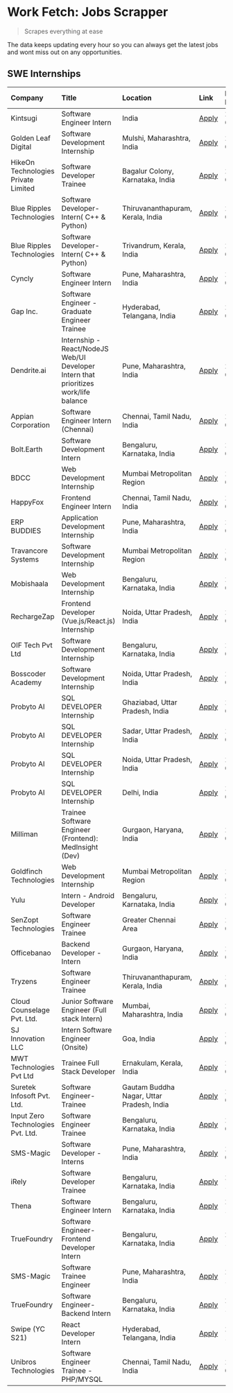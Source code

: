 # Work Fetch: Jobs Scrapper
> Scrapes everything at ease

The data keeps updating every hour so you can always get the latest jobs and wont miss out on any opportunities.

## SWE Internships
<!--START_SECTION:workfetch-->
| Company                             | Title                                                                                | Location                                  | Link                                                                                                                                                                                                                                                                                                  | Date Posted   |
|:------------------------------------|:-------------------------------------------------------------------------------------|:------------------------------------------|:------------------------------------------------------------------------------------------------------------------------------------------------------------------------------------------------------------------------------------------------------------------------------------------------------|:--------------|
| Kintsugi                            | Software Engineer Intern                                                             | India                                     | [Apply](https://in.linkedin.com/jobs/view/software-engineer-intern-at-kintsugi-3857074071?position=42&pageNum=0&refId=%2BdojIuu8us3hN2QtfpmRhg%3D%3D&trackingId=F1i9PTHcAR6V8o0bMspPcw%3D%3D&trk=public_jobs_jserp-result_search-card)                                                                | 2024-03-16    |
| Golden Leaf Digital                 | Software Development Internship                                                      | Mulshi, Maharashtra, India                | [Apply](https://in.linkedin.com/jobs/view/software-development-internship-at-golden-leaf-digital-3858085305?position=6&pageNum=0&refId=%2BdojIuu8us3hN2QtfpmRhg%3D%3D&trackingId=roMjOoMO4ZnjcrBqTu5Lkw%3D%3D&trk=public_jobs_jserp-result_search-card)                                               | 2024-03-15    |
| HikeOn Technologies Private Limited | Software Developer Trainee                                                           | Bagalur Colony, Karnataka, India          | [Apply](https://in.linkedin.com/jobs/view/software-developer-trainee-at-hikeon-technologies-private-limited-3856800277?position=21&pageNum=0&refId=%2BdojIuu8us3hN2QtfpmRhg%3D%3D&trackingId=IYT4eNMjWl2rZMeUkGC4cg%3D%3D&trk=public_jobs_jserp-result_search-card)                                   | 2024-03-15    |
| Blue Ripples Technologies           | Software Developer- Intern( C++ & Python)                                            | Thiruvananthapuram, Kerala, India         | [Apply](https://in.linkedin.com/jobs/view/software-developer-intern-c%2B%2B-python-at-blue-ripples-technologies-3855594494?position=38&pageNum=0&refId=%2BdojIuu8us3hN2QtfpmRhg%3D%3D&trackingId=hH%2BFyg4W18oM3G4tuS7DKA%3D%3D&trk=public_jobs_jserp-result_search-card)                             | 2024-03-14    |
| Blue Ripples Technologies           | Software Developer- Intern( C++  & Python)                                           | Trivandrum, Kerala, India                 | [Apply](https://in.linkedin.com/jobs/view/software-developer-intern-c%2B%2B-python-at-blue-ripples-technologies-3856150730?position=41&pageNum=0&refId=%2BdojIuu8us3hN2QtfpmRhg%3D%3D&trackingId=BTtCZhfoqLyVloBaI0Uz1g%3D%3D&trk=public_jobs_jserp-result_search-card)                               | 2024-03-13    |
| Cyncly                              | Software Engineer Intern                                                             | Pune, Maharashtra, India                  | [Apply](https://in.linkedin.com/jobs/view/software-engineer-intern-at-cyncly-3853990178?position=47&pageNum=0&refId=%2BdojIuu8us3hN2QtfpmRhg%3D%3D&trackingId=0n0KJjMkn1Er%2FDcwPSsnXw%3D%3D&trk=public_jobs_jserp-result_search-card)                                                                | 2024-03-13    |
| Gap Inc.                            | Software Engineer - Graduate Engineer Trainee                                        | Hyderabad, Telangana, India               | [Apply](https://in.linkedin.com/jobs/view/software-engineer-graduate-engineer-trainee-at-gap-inc-3853818960?position=9&pageNum=0&refId=%2BdojIuu8us3hN2QtfpmRhg%3D%3D&trackingId=mNFUziZFcEbeLtfY4ofNGQ%3D%3D&trk=public_jobs_jserp-result_search-card)                                               | 2024-03-12    |
| Dendrite.ai                         | Internship - React/NodeJS Web/UI Developer Intern that prioritizes work/life balance | Pune, Maharashtra, India                  | [Apply](https://in.linkedin.com/jobs/view/internship-react-nodejs-web-ui-developer-intern-that-prioritizes-work-life-balance-at-dendrite-ai-3853583200?position=55&pageNum=0&refId=%2BdojIuu8us3hN2QtfpmRhg%3D%3D&trackingId=xobi0g%2FFAuFcbETv06RWFw%3D%3D&trk=public_jobs_jserp-result_search-card) | 2024-03-12    |
| Appian Corporation                  | Software Engineer Intern (Chennai)                                                   | Chennai, Tamil Nadu, India                | [Apply](https://in.linkedin.com/jobs/view/software-engineer-intern-chennai-at-appian-corporation-3848335036?position=3&pageNum=0&refId=%2BdojIuu8us3hN2QtfpmRhg%3D%3D&trackingId=dhZSc6vvOrDppnhbe0GyMg%3D%3D&trk=public_jobs_jserp-result_search-card)                                               | 2024-03-07    |
| Bolt.Earth                          | Software Development Intern                                                          | Bengaluru, Karnataka, India               | [Apply](https://in.linkedin.com/jobs/view/software-development-intern-at-bolt-earth-3849437038?position=24&pageNum=0&refId=%2BdojIuu8us3hN2QtfpmRhg%3D%3D&trackingId=brz8xcDL4V32RDOsVjwCfg%3D%3D&trk=public_jobs_jserp-result_search-card)                                                           | 2024-03-07    |
| BDCC                                | Web Development Internship                                                           | Mumbai Metropolitan Region                | [Apply](https://in.linkedin.com/jobs/view/web-development-internship-at-bdcc-3849712398?position=51&pageNum=0&refId=%2BdojIuu8us3hN2QtfpmRhg%3D%3D&trackingId=RyQDEdkTF7C%2FrWdGCePqzQ%3D%3D&trk=public_jobs_jserp-result_search-card)                                                                | 2024-03-07    |
| HappyFox                            | Frontend Engineer Intern                                                             | Chennai, Tamil Nadu, India                | [Apply](https://in.linkedin.com/jobs/view/frontend-engineer-intern-at-happyfox-3848357951?position=52&pageNum=0&refId=%2BdojIuu8us3hN2QtfpmRhg%3D%3D&trackingId=Eu2%2F08jBoimuWo%2F199L9rg%3D%3D&trk=public_jobs_jserp-result_search-card)                                                            | 2024-03-07    |
| ERP BUDDIES                         | Application Development Internship                                                   | Pune, Maharashtra, India                  | [Apply](https://in.linkedin.com/jobs/view/application-development-internship-at-erp-buddies-3848828144?position=31&pageNum=0&refId=%2BdojIuu8us3hN2QtfpmRhg%3D%3D&trackingId=dOWFPHI7FxrQcBoGk9%2BvDA%3D%3D&trk=public_jobs_jserp-result_search-card)                                                 | 2024-03-06    |
| Travancore Systems                  | Software Development Internship                                                      | Mumbai Metropolitan Region                | [Apply](https://in.linkedin.com/jobs/view/software-development-internship-at-travancore-systems-3847706952?position=13&pageNum=0&refId=%2BdojIuu8us3hN2QtfpmRhg%3D%3D&trackingId=ggGlNkxNIAjEXJ1LFBAQsA%3D%3D&trk=public_jobs_jserp-result_search-card)                                               | 2024-03-05    |
| Mobishaala                          | Web Development Internship                                                           | Bengaluru, Karnataka, India               | [Apply](https://in.linkedin.com/jobs/view/web-development-internship-at-mobishaala-3847710287?position=25&pageNum=0&refId=%2BdojIuu8us3hN2QtfpmRhg%3D%3D&trackingId=%2BrcNTNAaVEtWF8FxzAiP8w%3D%3D&trk=public_jobs_jserp-result_search-card)                                                          | 2024-03-05    |
| RechargeZap                         | Frontend Developer  (Vue.js/React.js) Internship                                     | Noida, Uttar Pradesh, India               | [Apply](https://in.linkedin.com/jobs/view/frontend-developer-vue-js-react-js-internship-at-rechargezap-3847708827?position=36&pageNum=0&refId=%2BdojIuu8us3hN2QtfpmRhg%3D%3D&trackingId=oBHv9e8u32wvENleqHabzg%3D%3D&trk=public_jobs_jserp-result_search-card)                                        | 2024-03-05    |
| OIF Tech Pvt Ltd                    | Software Development Internship                                                      | Bengaluru, Karnataka, India               | [Apply](https://in.linkedin.com/jobs/view/software-development-internship-at-oif-tech-pvt-ltd-3846326596?position=5&pageNum=0&refId=%2BdojIuu8us3hN2QtfpmRhg%3D%3D&trackingId=uSDh2H2fLFtGbwWm0RoTWQ%3D%3D&trk=public_jobs_jserp-result_search-card)                                                  | 2024-03-04    |
| Bosscoder Academy                   | Software Development Internship                                                      | Noida, Uttar Pradesh, India               | [Apply](https://in.linkedin.com/jobs/view/software-development-internship-at-bosscoder-academy-3846323827?position=15&pageNum=0&refId=%2BdojIuu8us3hN2QtfpmRhg%3D%3D&trackingId=op5pk44%2Bmn0KMciQyy1xSA%3D%3D&trk=public_jobs_jserp-result_search-card)                                              | 2024-03-04    |
| Probyto AI                          | SQL DEVELOPER Internship                                                             | Ghaziabad, Uttar Pradesh, India           | [Apply](https://in.linkedin.com/jobs/view/sql-developer-internship-at-probyto-ai-3846327640?position=49&pageNum=0&refId=%2BdojIuu8us3hN2QtfpmRhg%3D%3D&trackingId=%2B9Lc2QB1VC0%2B7J%2FMXijmug%3D%3D&trk=public_jobs_jserp-result_search-card)                                                        | 2024-03-04    |
| Probyto AI                          | SQL DEVELOPER Internship                                                             | Sadar, Uttar Pradesh, India               | [Apply](https://in.linkedin.com/jobs/view/sql-developer-internship-at-probyto-ai-3846329214?position=53&pageNum=0&refId=%2BdojIuu8us3hN2QtfpmRhg%3D%3D&trackingId=ceprp%2BTuZp2YAYBGuqOiBQ%3D%3D&trk=public_jobs_jserp-result_search-card)                                                            | 2024-03-04    |
| Probyto AI                          | SQL DEVELOPER Internship                                                             | Noida, Uttar Pradesh, India               | [Apply](https://in.linkedin.com/jobs/view/sql-developer-internship-at-probyto-ai-3846328520?position=56&pageNum=0&refId=%2BdojIuu8us3hN2QtfpmRhg%3D%3D&trackingId=1AhL5AFIQARvPZGGP%2BVQ8g%3D%3D&trk=public_jobs_jserp-result_search-card)                                                            | 2024-03-04    |
| Probyto AI                          | SQL DEVELOPER Internship                                                             | Delhi, India                              | [Apply](https://in.linkedin.com/jobs/view/sql-developer-internship-at-probyto-ai-3846324863?position=59&pageNum=0&refId=%2BdojIuu8us3hN2QtfpmRhg%3D%3D&trackingId=2UN9537iErGY16CVGUC8Bg%3D%3D&trk=public_jobs_jserp-result_search-card)                                                              | 2024-03-04    |
| Milliman                            | Trainee Software Engineer (Frontend): MedInsight (Dev)                               | Gurgaon, Haryana, India                   | [Apply](https://in.linkedin.com/jobs/view/trainee-software-engineer-frontend-medinsight-dev-at-milliman-3792874280?position=10&pageNum=0&refId=%2BdojIuu8us3hN2QtfpmRhg%3D%3D&trackingId=Fb%2FuVCBm%2BeYXC50XswTPPw%3D%3D&trk=public_jobs_jserp-result_search-card)                                   | 2024-03-01    |
| Goldfinch Technologies              | Web Development Internship                                                           | Mumbai Metropolitan Region                | [Apply](https://in.linkedin.com/jobs/view/web-development-internship-at-goldfinch-technologies-3837823879?position=57&pageNum=0&refId=%2BdojIuu8us3hN2QtfpmRhg%3D%3D&trackingId=Ml3i70hYEFIPXuGmi9QsCQ%3D%3D&trk=public_jobs_jserp-result_search-card)                                                | 2024-02-22    |
| Yulu                                | Intern - Android Developer                                                           | Bengaluru, Karnataka, India               | [Apply](https://in.linkedin.com/jobs/view/intern-android-developer-at-yulu-3834459982?position=58&pageNum=0&refId=%2BdojIuu8us3hN2QtfpmRhg%3D%3D&trackingId=Nkm2y530ugWGb7dkN073LA%3D%3D&trk=public_jobs_jserp-result_search-card)                                                                    | 2024-02-19    |
| SenZopt Technologies                | Software Engineer Trainee                                                            | Greater Chennai Area                      | [Apply](https://in.linkedin.com/jobs/view/software-engineer-trainee-at-senzopt-technologies-3827688781?position=40&pageNum=0&refId=%2BdojIuu8us3hN2QtfpmRhg%3D%3D&trackingId=3NuYPpWN%2Fj%2BOvgRMaXekrg%3D%3D&trk=public_jobs_jserp-result_search-card)                                               | 2024-02-12    |
| Officebanao                         | Backend Developer - Intern                                                           | Gurgaon, Haryana, India                   | [Apply](https://in.linkedin.com/jobs/view/backend-developer-intern-at-officebanao-3814263731?position=30&pageNum=0&refId=%2BdojIuu8us3hN2QtfpmRhg%3D%3D&trackingId=OipQuRGa62j8OLc%2BPWb7%2FQ%3D%3D&trk=public_jobs_jserp-result_search-card)                                                         | 2024-01-31    |
| Tryzens                             | Software Engineer Trainee                                                            | Thiruvananthapuram, Kerala, India         | [Apply](https://in.linkedin.com/jobs/view/software-engineer-trainee-at-tryzens-3809363491?position=45&pageNum=0&refId=%2BdojIuu8us3hN2QtfpmRhg%3D%3D&trackingId=oOyfKzPMXsP%2BTZCJzU2jSQ%3D%3D&trk=public_jobs_jserp-result_search-card)                                                              | 2024-01-18    |
| Cloud Counselage Pvt. Ltd.          | Junior Software Engineer (Full stack Intern)                                         | Mumbai, Maharashtra, India                | [Apply](https://in.linkedin.com/jobs/view/junior-software-engineer-full-stack-intern-at-cloud-counselage-pvt-ltd-3803132814?position=29&pageNum=0&refId=%2BdojIuu8us3hN2QtfpmRhg%3D%3D&trackingId=yFG342%2FQRX5LgPB6FSjo6w%3D%3D&trk=public_jobs_jserp-result_search-card)                            | 2024-01-11    |
| SJ Innovation LLC                   | Intern Software Engineer (Onsite)                                                    | Goa, India                                | [Apply](https://in.linkedin.com/jobs/view/intern-software-engineer-onsite-at-sj-innovation-llc-3799959011?position=50&pageNum=0&refId=%2BdojIuu8us3hN2QtfpmRhg%3D%3D&trackingId=sACFq0NmhZlL7JVl097MEQ%3D%3D&trk=public_jobs_jserp-result_search-card)                                                | 2024-01-11    |
| MWT Technologies Pvt Ltd            | Trainee Full Stack Developer                                                         | Ernakulam, Kerala, India                  | [Apply](https://in.linkedin.com/jobs/view/trainee-full-stack-developer-at-mwt-technologies-pvt-ltd-3800921715?position=11&pageNum=0&refId=%2BdojIuu8us3hN2QtfpmRhg%3D%3D&trackingId=kHtipxSaD7QkmByu7fSNPg%3D%3D&trk=public_jobs_jserp-result_search-card)                                            | 2024-01-09    |
| Suretek Infosoft Pvt. Ltd.          | Software Engineer-Trainee                                                            | Gautam Buddha Nagar, Uttar Pradesh, India | [Apply](https://in.linkedin.com/jobs/view/software-engineer-trainee-at-suretek-infosoft-pvt-ltd-3800934643?position=26&pageNum=0&refId=%2BdojIuu8us3hN2QtfpmRhg%3D%3D&trackingId=SPclP5E52aOmeFk7JZ3JLQ%3D%3D&trk=public_jobs_jserp-result_search-card)                                               | 2024-01-09    |
| Input Zero Technologies Pvt. Ltd.   | Software Engineer Trainee                                                            | Bengaluru, Karnataka, India               | [Apply](https://in.linkedin.com/jobs/view/software-engineer-trainee-at-input-zero-technologies-pvt-ltd-3800927643?position=33&pageNum=0&refId=%2BdojIuu8us3hN2QtfpmRhg%3D%3D&trackingId=TkoXBNLGuUQ3OfgD8mxG7w%3D%3D&trk=public_jobs_jserp-result_search-card)                                        | 2024-01-09    |
| SMS-Magic                           | Software Developer -Interns                                                          | Pune, Maharashtra, India                  | [Apply](https://in.linkedin.com/jobs/view/software-developer-interns-at-sms-magic-3799485343?position=39&pageNum=0&refId=%2BdojIuu8us3hN2QtfpmRhg%3D%3D&trackingId=zrlkobUCqFBXhjvwSGZXTg%3D%3D&trk=public_jobs_jserp-result_search-card)                                                             | 2024-01-05    |
| iRely                               | Software Developer Trainee                                                           | Bengaluru, Karnataka, India               | [Apply](https://in.linkedin.com/jobs/view/software-developer-trainee-at-irely-3801577534?position=18&pageNum=0&refId=%2BdojIuu8us3hN2QtfpmRhg%3D%3D&trackingId=8e2JE%2BM%2F1kkHz6MLm6nL2A%3D%3D&trk=public_jobs_jserp-result_search-card)                                                             | 2023-12-22    |
| Thena                               | Software Engineer Intern                                                             | Bengaluru, Karnataka, India               | [Apply](https://in.linkedin.com/jobs/view/software-engineer-intern-at-thena-3778731751?position=20&pageNum=0&refId=%2BdojIuu8us3hN2QtfpmRhg%3D%3D&trackingId=umvbjVa0XNT130KLfmLvnQ%3D%3D&trk=public_jobs_jserp-result_search-card)                                                                   | 2023-12-05    |
| TrueFoundry                         | Software Engineer- Frontend Developer Intern                                         | Bengaluru, Karnataka, India               | [Apply](https://in.linkedin.com/jobs/view/software-engineer-frontend-developer-intern-at-truefoundry-3790095058?position=19&pageNum=0&refId=%2BdojIuu8us3hN2QtfpmRhg%3D%3D&trackingId=YFqSoCDpM3kHvSJGsatc1w%3D%3D&trk=public_jobs_jserp-result_search-card)                                          | 2023-11-24    |
| SMS-Magic                           | Software Trainee Engineer                                                            | Pune, Maharashtra, India                  | [Apply](https://in.linkedin.com/jobs/view/software-trainee-engineer-at-sms-magic-3761409781?position=32&pageNum=0&refId=%2BdojIuu8us3hN2QtfpmRhg%3D%3D&trackingId=4E9iJGfUfKOYhltW81X2Nw%3D%3D&trk=public_jobs_jserp-result_search-card)                                                              | 2023-11-16    |
| TrueFoundry                         | Software Engineer-Backend Intern                                                     | Bengaluru, Karnataka, India               | [Apply](https://in.linkedin.com/jobs/view/software-engineer-backend-intern-at-truefoundry-3779508170?position=35&pageNum=0&refId=%2BdojIuu8us3hN2QtfpmRhg%3D%3D&trackingId=n1KLHC7UqEbixymShUbmnQ%3D%3D&trk=public_jobs_jserp-result_search-card)                                                     | 2023-11-10    |
| Swipe (YC S21)                      | React Developer Intern                                                               | Hyderabad, Telangana, India               | [Apply](https://in.linkedin.com/jobs/view/react-developer-intern-at-swipe-yc-s21-3737600089?position=22&pageNum=0&refId=%2BdojIuu8us3hN2QtfpmRhg%3D%3D&trackingId=mR2BndwH%2BAScqKiTiK%2BXHQ%3D%3D&trk=public_jobs_jserp-result_search-card)                                                          | 2023-10-13    |
| Unibros Technologies                | Software Engineer Trainee - PHP/MYSQL                                                | Chennai, Tamil Nadu, India                | [Apply](https://in.linkedin.com/jobs/view/software-engineer-trainee-php-mysql-at-unibros-technologies-3656599241?position=44&pageNum=0&refId=%2BdojIuu8us3hN2QtfpmRhg%3D%3D&trackingId=YIiQUSRoDznIMPibb2iEHA%3D%3D&trk=public_jobs_jserp-result_search-card)                                         | 2023-06-12    |
<!--END_SECTION:workfetch-->
